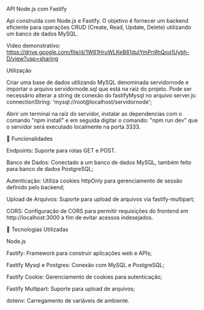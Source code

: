 API Node.js com Fastify

Api construída com Node.js e Fastify. O objetivo é fornecer um backend eficiente para operações CRUD (Create, Read, Update, Delete) utilizando um banco de dados MySQL.

Video demonstrativo: https://drive.google.com/file/d/1W61HruWLKeB61duIYmPn9hQoq1Uybh-D/view?usp=sharing

Utilização

Criar uma base de dados utilizando MySQL denominada servidornode e importar o arquivo servidornode.sql que está na raiz do projeto. Pode ser necessário alterar a string de conexão do fastifyMysql no arquivo server.js: connectionString: 'mysql://root@localhost/servidornode';

Abrir um terminal na raiz do servidor, instalar as dependencias com o comando "npm install" e em seguida digitar o comando: "npm run dev" que o servidor será executado localmente na porta 3333.

🚀 Funcionalidades

Endpoints: Suporte para rotas GET e POST.

Banco de Dados: Conectado a um banco de dados MySQL, também feito para banco de dados PostgreSQL;

Autenticação: Utiliza cookies httpOnly para gerenciamento de sessão definido pelo backend;

Upload de Arquivos: Suporte para upload de arquivos via fastify-multipart;

CORS: Configuração de CORS para permitir requisições do frontend em http://localhost:3000 a fim de evitar acessos indesejados.

🔧 Tecnologias Utilizadas

Node.js

Fastify: Framework para construir aplicações web e APIs;

Fastify Mysql e Postgres: Conexão com MySQL e PostgreSQL;

Fastify Cookie: Gerenciamento de cookies para autenticação;

Fastify Multipart: Suporte para upload de arquivos;

dotenv: Carregamento de variáveis de ambiente.